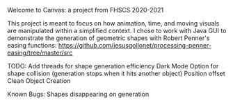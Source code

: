 Welcome to Canvas: a project from FHSCS 2020-2021

This project is meant to focus on how animation, time, and moving visuals are manipulated within a simplified context.
I chose to work with Java GUI to demonstrate the generation of geometric shapes with Robert Penner's easing functions: https://github.com/jesusgollonet/processing-penner-easing/tree/master/src

TODO: 
Add threads for shape generation efficiency
Dark Mode
Option for shape collision (generation stops when it hits another object)
Position offset
Clean Object Creation
	
Known Bugs:
Shapes disappearing on generation